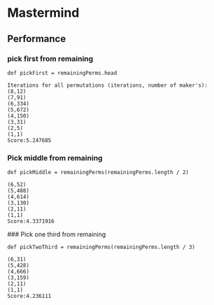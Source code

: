 # Mastermind

## Performance

### pick first from remaining

`def pickFirst = remainingPerms.head`

```
Iterations for all permutations (iterations, number of maker's):
(8,12)
(7,91)
(6,334)
(5,672)
(4,150)
(3,31)
(2,5)
(1,1)
Score:5.247685
```

### Pick middle from remaining

`def pickMiddle = remainingPerms(remainingPerms.length / 2)`

```
(6,52)
(5,488)
(4,614)
(3,130)
(2,11)
(1,1)
Score:4.3371916
```

### Pick one third from remaining

`def pickTwoThird = remainingPerms(remainingPerms.length / 3)`

```
(6,31)
(5,428)
(4,666)
(3,159)
(2,11)
(1,1)
Score:4.236111
```
